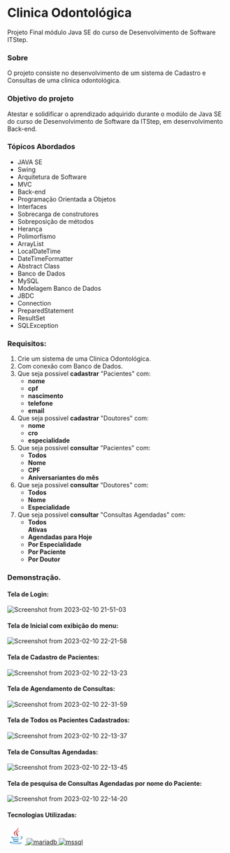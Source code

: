 # Clinica Odontológica

Projeto Final módulo Java SE do curso de Desenvolvimento de Software ITStep.

<h3>Sobre</h3>

<p>O projeto consiste no desenvolvimento de um sistema de Cadastro e Consultas de uma clinica odontológica.</p>

<h3>Objetivo do projeto</h3>

<p>Atestar e solidificar o aprendizado adquirido durante o modúlo de Java SE do curso de Desenvolvimento de Software da ITStep, em desenvolvimento Back-end.</p>

<h3>Tópicos Abordados</h3>
<ul>
<li>JAVA SE</li>
<li>Swing</li>
<li>Arquitetura de Software</li>
<li>MVC</li>
<li>Back-end</li> 
<li>Programação Orientada a Objetos</li>
<li>Interfaces</li>
<li>Sobrecarga de construtores</li>
<li>Sobreposição de métodos</li>
<li>Herança</li>    
<li>Polimorfismo</li>
<li>ArrayList</li>
<li>LocalDateTime</li>
<li>DateTimeFormatter</li>
<li>Abstract Class</li>
<li>Banco de Dados</li> 
<li>MySQL</li>
<li>Modelagem Banco de Dados</li>  
<li>JBDC</li>
<li>Connection</li>
<li>PreparedStatement</li>
<li>ResultSet</li>
<li>SQLException</li>
</ul>

<h3>Requisitos:</h3>
<ol>
  <li>Crie um sistema de uma Clinica Odontológica.</li>
  <li>Com conexão com Banco de Dados.</li>
  <li>Que seja possivel <b>cadastrar</b> "Pacientes" com:
    <ul>   
       <li> <b>nome</b> </li>
       <li> <b>cpf</b> </li>
       <li> <b>nascimento </b> </li>
       <li> <b>telefone</b> </li>
       <li> <b>email</b> </li>
     </ul> 
        <li>Que seja possivel <b>cadastrar</b> "Doutores" com:
      <ul>
        <li> <b>nome</b> </li>
       <li> <b>cro</b> </li>
       <li> <b>especialidade</b> </li>   
    </ul>  
  </li>
    <li>Que seja possivel <b>consultar</b> "Pacientes" com:
      <ul>
        <li> <b>Todos</b> </li>
        <li> <b>Nome</b> </li>
        <li> <b>CPF</b> </li>
       <li> <b>Aniversariantes do mês</b> </li>        
    </ul>  
  </li>
      <li>Que seja possivel <b>consultar</b> "Doutores" com:
      <ul>       
      <li> <b>Todos</b> </li>
      <li> <b>Nome</b> </li>
      <li> <b>Especialidade</b> </li>   
    </ul>  
  </li>
      <li>Que seja possivel <b>consultar</b> "Consultas Agendadas" com:
    <ul>
       <li> <b>Todos</b> </li
       <li> <b>Ativas</b> </li>
       <li> <b>Agendadas para Hoje</b> </li>
       <li> <b>Por Especialidade</b> </li>
       <li> <b>Por Paciente</b> </li>
       <li> <b>Por Doutor</b> </li>
    </ul>  
  </li>
</ol>


<h3>Demonstração.</h3>

<h4>Tela de Login:</h4> 

![Screenshot from 2023-02-10 21-51-03](https://user-images.githubusercontent.com/78119622/218231181-f6d115dc-6f4d-4731-b898-1b715e69c91e.png)

<h4>Tela de Inicial com exibição do menu:</h4> 

![Screenshot from 2023-02-10 22-21-58](https://user-images.githubusercontent.com/78119622/218231208-bcdde4a7-d827-4a45-b656-8044d72ea358.png)

<h4>Tela de Cadastro de Pacientes:</h4> 

![Screenshot from 2023-02-10 22-13-23](https://user-images.githubusercontent.com/78119622/218231234-72ce79c3-c727-45f2-836e-498c93de7a71.png)

<h4>Tela de Agendamento de Consultas:</h4> 

![Screenshot from 2023-02-10 22-31-59](https://user-images.githubusercontent.com/78119622/218231585-a68fa603-5a48-4a49-ada4-a31027078f85.png)


<h4>Tela de Todos os Pacientes Cadastrados:</h4> 

![Screenshot from 2023-02-10 22-13-37](https://user-images.githubusercontent.com/78119622/218231290-c2cb14f7-2a0d-44a7-888e-9f56c2905803.png)

<h4>Tela de Consultas Agendadas:</h4> 

![Screenshot from 2023-02-10 22-13-45](https://user-images.githubusercontent.com/78119622/218231318-696c00e8-cd31-4125-af3a-2fc069988a23.png)

<h4>Tela de pesquisa de Consultas Agendadas por nome do Paciente:</h4> 

![Screenshot from 2023-02-10 22-14-20](https://user-images.githubusercontent.com/78119622/218231359-4bb1da4e-b804-415a-81a5-1e06588130f2.png)


<h4>Tecnologias Utilizadas:</h4>
 
<p align="left">
<a href="https://www.java.com" target="_blank" rel="noreferrer"> <img src="https://raw.githubusercontent.com/devicons/devicon/master/icons/java/java-original.svg" alt="java" width="40" height="40"/> </a> <a href="https://mariadb.org/" target="_blank" rel="noreferrer"> <img src="https://www.vectorlogo.zone/logos/mariadb/mariadb-icon.svg" alt="mariadb" width="40" height="40"/> </a> <a href="https://www.microsoft.com/en-us/sql-server" target="_blank" rel="noreferrer"> <img src="https://www.svgrepo.com/show/303229/microsoft-sql-server-logo.svg" alt="mssql" width="40" height="40"/> </a> </p> 
